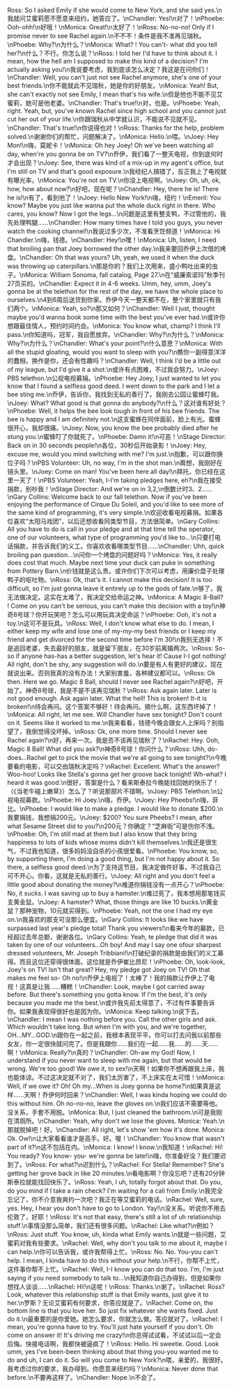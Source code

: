 Ross: So I asked Emily if she would come to New York, and she said yes.\n我就问艾蜜莉愿不愿意来纽约，她答应了。\nChandler: Yes!\n对了！\nPhoebe: Ooh-ohh!\n好哦！\nMonica: Great!\n太好了！\nRoss: No-no-no! Only if I promise never to see Rachel again.\n不不不！条件是我不准再见瑞秋。\nPhoebe: Why?\n为什么？\nMonica: What? ! You can't- what did you tell her?\n什么？不行。你怎么说？\nRoss: I told her I'd have to think about it. I mean, how the hell am I supposed to make this kind of a decision? I'm actually asking you!\n我说要考虑，我到底该怎么决定？我这是在问你们！\nChandler: Well, you can't just not see Rachel anymore, she's one of your best friends.\n你不能就此不见瑞秋，她是你的好朋友。\nMonica: Yeah! But, she can't exactly not see Emily, I mean that's his wife.\n但是他也不能不见艾蜜莉，她可是他老婆。\nChandler: That's true!\n对，也是。\nPhoebe: Yeah, right. Yeah, but, you've known Rachel since high school and you cannot just cut her out of your life.\n你跟瑞秋从中学就认识，不能说不见就不见。\nChandler: That's true!\n你说得也对！\nRoss: Thanks for the help, problem solved.\n谢谢你们的帮忙，问题解决了。\nMonica: Hello.\n喂。\nJoey: Hey Mon!\n嗨，莫妮卡！\nMonica: Oh hey Joey! Oh we've been watching all day, when're you gonna be on TV?\n乔伊，我们看了一整天电视，你到底何时才会出现？\nJoey: See, there was kind of a mix-up in my agent's office, but I'm still on TV and that's good exposure.\n我经纪人搞错了，反正我上了电视就有曝光率。\nMonica: You're not on TV.\n你没上电视啊。\nJoey: Oh, uh, ok, how, how about now?\n好吧，现在呢？\nChandler: Hey, there he is! There he is!\n有了，看到他了！\nJoey: Hello New York!\n嗨，纽约！\nEmeril: You know? Maybe you just like wanna put the whole duck right in there. Who cares, you know? Now I got the legs...\n问题是这里有整支鸭，不过管他的，我先处理鸭腿……\nChandler: How many times have I told you guys, you never watch the cooking channel!\n我说过多少次，不准看烹饪频道！\nMonica: Hi Chandler.\n嗨，钱德。\nChandler: Hey!\n嘿！\nMonica: Uh, listen, I need that broiling pan that Joey borrowed the other day.\n我来要回乔伊上次借的烤盘。\nChandler: Oh that was yours? Uh, yeah, we used it when the duck was throwing up caterpillars.\n那是你的？我们上次用来，盛小鸭吐出来的虫子。\nMonica: William Sonoma, fall catalog, Page 27.\n在“威廉索诺玛”秋季刊27页买的。\nChandler: Expect it in 4-6 weeks. Umm, hey, umm, Joey's gonna be at the telethon for the rest of the day, we have the whole place to ourselves.\n4到6周后送货到你家。乔伊今天一整天都不在，整个家里就只有我们两个。\nMonica: Yeah, so?\n那又如何？\nChandler: Well I just, thought maybe you'd wanna book some time with the best you've ever had.\n或许你想跟最佳情人，预约时间约会。\nMonica: You know what, champ? I think I'll pass.\n你知道吗，冠军，我自愿放弃。\nChandler: Why?\n为什么？\nMonica: Why?\n为什么？\nChandler: What's your point?\n什么意思？\nMonica: With all the stupid gloating, would you want to sleep with you?\n瞧你一副得意洋洋的蠢相，换作是你，还会有性趣吗？\nChandler: Well, I think I'd be a little out of my league, but I'd give it a shot.\n或许有点困难，不过我会努力。\nJoey: PBS telethon.\n公视电视募捐。\nPhoebe: Hey Joey, I just wanted to let you know that I found a selfless good deed. I went down to the park and I let a bee sting me.\n乔伊，告诉你，我找到无私的善行了。我刚去公园让蜜蜂叮我。\nJoey: What? What good is that gonna do anybody?\n什么？这对谁有好处？\nPhoebe: Well, it helps the bee look tough in front of his bee friends. The bee is happy and I am definitely not.\n这支蜜蜂在同伴面前，脸上有光。蜜蜂很开心，我却很痛。\nJoey: Now, you know the bee probably died after he stung you.\n蜜蜂叮了你就死了。\nPhoebe: Damn it!\n可恶！\nStage Director: Back on in 30 seconds people!\n各位，30秒后开始录影！\nJoey: Hey, excuse me, would you mind switching with me? I'm just.\n抱歉，可以跟你换位子吗？\nPBS Volunteer: Uh, no way, I'm in the shot man.\n甭想，我刚好在镜头里。\nJoey: Come on man! You've been here all day!\n拜托，你已经在这里一天了！\nPBS Volunteer: Yeah, I-I'm taking pledges here, eh?\n我在接受捐款，别吵我！\nStage Director: And we're on in 3,2,\n倒数计时3、2……\nGary Collins: Welcome back to our fall telethon. Now if you've been enjoying the performance of Cirque Du Soleil, and you'd like to see more of the same kind of programming, it's very simple.\n欢迎收看电视募捐。如果各位喜欢“太阳马戏团”，以后还想收看同类型节目，方法很简单。\nGary Collins: All you have to do is call in your pledge and at that time tell the operator, one of our volunteers, what type of programming you'd like to...\n只要打电话捐款，并告诉我们的义工。你喜欢收看哪类型节目……\nChandler: Uhh, quick broiling pan question...\n问你一个烤盘的问题好吗？\nMonica: Yes, it really does cost that much. Maybe next time your duck can puke in something from Pottery Barn.\n价钱就是这么贵。或许你们下次可以考虑，用廉价盘子处理鸭子的呕吐物。\nRoss: Ok, that's it. I cannot make this decision! It is too difficult, so I'm just gonna leave it entirely up to the gods of fate.\n够了，我无法做决定。这实在太难了，我决定交给命运之神。\nMonica: A Magic 8-Ball? ! Come on you can't be serious, you can't make this decision with a toy!\n神奇8号球？你开玩笑吧？怎么可以用玩具决定命运？\nPhoebe: Ooh, it's not a toy.\n这可不是玩具。\nRoss: Well, I don't know what else to do. I mean, I either keep my wife and lose one of my-my-my best friends or I keep my friend and get divorced for the second time before I'm 30!\n我别无选择！不是追回老婆，失去最好的朋友，就是留下朋友，在30岁前离婚两次。\nRoss: So-so if anyone has-has a better suggestion, let's hear it! Cause I-I got nothing! All right, don't be shy, any suggestion will do.\n要是有人有更好的建议，现在就说出来。否则我真的没有办法！大家别害羞，各种建议都可以。\nRoss: Ok then. Here we go. Magic 8 Ball, should I never see Rachel again?\n好吧，开始了。神奇8号球，我是不是不该再见瑞秋？\nRoss: Ask again later. Later is not good enough. Ask again later. What the hell! This is broken! It-it is broken!\n待会再问。这个答案不够好！待会再问。搞什么啊，这东西坏掉了！\nMonica: All right, let me see. Will Chandler have sex tonight? Don't count on it. Seems like it worked to me.\n我来看看，钱德今晚会跟女人上床吗？别指望了，我倒觉得没坏掉。\nRoss: Ok, one more time. Should I never see Rachel again?\n好，再来一次。我是否不该再见瑞秋了？\nRachel: Hey. Ooh, Magic 8 Ball! What did you ask?\n神奇8号球！你问什么？\nRoss: Uhh, do-does...Rachel get to pick the movie that we're all going to see tonight?\n今晚要看的电影，可以交由瑞秋决定吗？\nRachel: Excellent. What's the answer? Woo-hoo! Looks like Stella's gonna get her groove back tonight! Wh-what? I heard it was good.\n很好，答案是什么？看来斯泰拉今晚能找回她的快乐了！（《当老牛碰上嫩草》）怎么了？听说那部片不错啊。\nJoey: PBS Telethon.\n公视电视募款。\nPhoebe: Hi Joey.\n嗨，乔伊。\nJoey: Hey Pheebs!\n嗨，菲比。\nPhoebe: I would like to make a pledge. I would like to donate $200.\n我要捐钱，我想捐200元。\nJoey: $200? You sure Pheebs? I mean, after what Sesame Street did to you?\n200元？你确定？“芝麻街”可是伤你不浅。\nPhoebe: Oh, I'm still mad at them but I also know that they bring happiness to lots of kids whose moms didn't kill themselves.\n我还是很生气，不过我也知道，很多妈妈没自杀的小孩很爱看。\nPhoebe: You know, so, by supporting them, I'm doing a good thing, but I'm not happy about it. So there, a selfless good deed.\n为了支持这节目，我决定做件好事，不过我自己可不开心。你看，这就是无私的善行。\nJoey: All right and you don't feel a little good about donating the money?\n难道你捐钱没有一点开心？\nPhoebe: No, it sucks. I was saving up to buy a hamster.\n难过死了，我本想用那笔钱买支黄金鼠。\nJoey: A hamster? What, those things are like 10 bucks.\n黄金鼠？那种宠物，10元就买得到。\nPhoebe: Yeah, not the one I had my eye on.\n我喜欢的那支可没那么便宜。\nGary Collins: It looks like we have surpassed last year's pledge total! Thank you viewers!\n看来今年的募款，已经超过去年总额，谢谢各位。\nGary Collins: Yeah, te pledge that did it was taken by one of our volunteers...Oh boy! And may I say one ofour sharpest dressed volunteers, Mr. Joseph Tribbiani!\n打破纪录的捐款是由我们的义工募得。而且这位还穿得很体面。这位就是乔伊崔比昂尼！\nPhoebe: Oh, look-look, Joey's on TV! Isn't that great? Hey, my pledge got Joey on TV! Oh that makes me feel so- Oh no!\n乔伊上电视了！太棒了！我的捐款让乔伊上了电视！这真是让我……糟糕！\nChandler: Look, maybe I got carried away before. But there's something you gotta know. If I'm the best, it's only because you made me the best.\n或许我先前太得意了，不过有件事要告诉你。如果我表现得很好也是因为你。\nMonica: Keep talking.\n说下去。\nChandler: I mean I was nothing before you. Call the other girls and ask. Which wouldn't take long. But when I'm with you, and we're together, OH...MY...GOD.\n跟你在一起之前，我根本表现平平。你可以打去问我以前那些女友，你一定很快就问完了。但是我跟你……我们在一起……我……的……天……啊！\nMonica: Really?\n真的？\nChandler: Oh-aw my God! Now, I understand if you never want to sleep with me again, but that would be wrong. We're too good! We owe it, to sex!\n天啊！如果你不想再跟我上床，我也能体谅。不过这决定就不对了，我们太厉害了，不上床实在太可惜！\nMonica: Well, if we owe it? Oh! Oh my...When is Joey gonna be home?\n如果真是这样……天啊！乔伊何时回来？\nChandler: Well, I was kinda hoping we could do this without him. Oh no-no-no, leave the gloves on.\n我们应该不需要等他。没关系，手套不用脱。\nMonica: But, I just cleaned the bathroom.\n可是我刚在清厕所。\nChandler: Yeah, why don't we lose the gloves. Monica: Yeah.\n那就脱掉吧！好。\nChandler: All right, let's show 'em how it's done. Monica: Ok. Ow!\n让大家看看谁才是高手。好。喔！\nChandler: You know that wasn't part of it?\n这不包括在内。\nMonica: I know! I know.\n我知道！\nRachel: Hi! You ready? You know- you- we're gonna be late!\n嗨，你准备好没？我们要迟到了。\nRoss: For what?\n迟到什么？\nRachel: For Stella! Remember? She's getting her grove back in like 20 minutes.\n看电影啊？你没忘吧？还有20分钟斯泰拉就能找回快乐了。\nRoss: Yeah, I uh, totally forgot about that. Do you, do you mind if I take a rain check? I'm waiting for a call from Emily.\n我完全忘记了，你不介意我爽约一次吧？我正在等艾蜜莉的电话。\nRachel: Well, sure, yes. Hey, I hear you don't have to go to London. Yay!\n没关系。听说你不用去伦敦了，好耶！\nRoss: It's not that easy, there's still a lot of uh relationship stuff.\n事情没那么简单，我们还有很多问题。\nRachel: Like what?\n例如？\nRoss: Just stuff. You know, uh, kinda what Emily wants.\n就是一些问题，艾蜜莉对我有些要求。\nRachel: Well, why don't you talk to me about it, maybe I can help.\n你可以告诉我，或许我帮得上忙。\nRoss: No. No. You-you can't help. I mean, I kinda have to do this without your help.\n不行，你帮不上忙，这件事你帮不上忙。\nRachel: Well, I-I know you can do that too. I'm, I'm just saying if you need somebody to talk to...\n我知道你自己办得到，但是如果你想找人谈谈……\nRachel: Hi!\n这呢！\nRoss: Thanks.\n谢了。\nRachel: Ross? Look, whatever this relationship stuff is that Emily wants, just give it to her.\n罗斯？无论艾蜜莉有何要求，你答应就是了。\nRachel: Come on, the bottom line is that you love her. So just fix whatever she wants fixed. Just do it.\n最重要的是你爱她。她怎么要求，你就怎么做。答应就对了。\nRachel: I mean, you're gonna have to try. You'll just hate yourself if you don't. Oh come on answer it! It's driving me crazy!\n你总得试试看，不试试以后一定会后悔。快接电话啊，我都快被逼疯了！\nRoss: Hello. Hi sweetie. Good. Look umm, yes I've been-been thinking about that thing you-you wanted me to do and uh, I can do it. So will you come to New York?\n喂，亲爱的，我很好。我考虑过你的要求，我办得到。你愿意来纽约吗？\nMonica: Never done that before.\n不要再这样了。\nChandler: Nope.\n不会了。
        